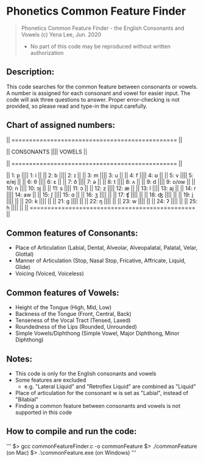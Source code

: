 # Phonetics Common Feature Finder

> Phonetics Common Feature Finder - the English Consonants and Vowels
> (c) Yena Lee, Jun. 2020
> - No part of this code may be reproduced without written authorization

## Description:
This code searches for the common feature between consonants or vowels.
A number is assigned for each consonant and vowel for easier input.
The code will ask three questions to answer. 
Proper error-checking is not provided, so please read and type-in the input carefully.

## Chart of assigned numbers:
|| =============================================== ||

||     CONSONANTS      ||||         VOWELS         ||

|| =============================================== ||

|| 1: p                |||| 1: i                   ||
|| 2: b                |||| 2: ɪ                   ||
|| 3: m                |||| 3: u                   ||
|| 4: f                |||| 4: ʊ                   ||
|| 5: v                |||| 5: e/ej                ||
|| 6: θ                |||| 6: ɛ                   ||
|| 7: ð                |||| 7: ə                   ||
|| 8: t                |||| 8: ʌ                   ||
|| 9: d                |||| 9: o/ow                ||
|| 10: n               |||| 10: ɔj                 ||
|| 11: s               |||| 11: ɔ                  ||
|| 12: z               |||| 12: æ                  ||
|| 13: l               |||| 13: aj                 ||
|| 14: r               |||| 14: aw                 ||
|| 15: ʃ               |||| 15: ɑ                  ||
|| 16: ʒ               ||||                        ||
|| 17: ʧ               ||||                        ||
|| 18: ʤ               ||||                        ||
|| 19: j               ||||                        ||
|| 20: k               ||||                        ||
|| 21: g               ||||                        ||
|| 22: ŋ               ||||                        ||
|| 23: w               ||||                        ||
|| 24: ʔ               ||||                        ||
|| 25: h               ||||                        ||
|| =============================================== ||

## Common features of Consonants:
- Place of Articulation (Labial, Dental, Alveolar, Alveopalatal, Palatal, Velar, Glottal)
- Manner of Articulation (Stop, Nasal Stop, Fricative, Affricate, Liquid, Glide)
- Voicing (Voiced, Voiceless)

## Common features of Vowels:
- Height of the Tongue (High, Mid, Low)
- Backness of the Tongue (Front, Central, Back)
- Tenseness of the Vocal Tract (Tensed, Laxed)
- Roundedness of the Lips (Rounded, Unrounded)
- Simple Vowels/Diphthong (Simple Vowel, Major Diphthong, Minor Diphthong)

## Notes:
- This code is only for the English consonants and vowels
- Some features are excluded
  - e.g. "Lateral Liquid" and "Retroflex Liquid" are combined as "Liquid"
- Place of articulation for the consonant w is set as "Labial", instead of "Bilabial"
- Finding a common feature between consonants and vowels is not supported in this code

## How to compile and run the code:
'''
$> gcc commonFeatureFinder.c -o commonFeature
$> ./commonFeature (on Mac)
$> .\commonFeature.exe (on Windows)
'''
